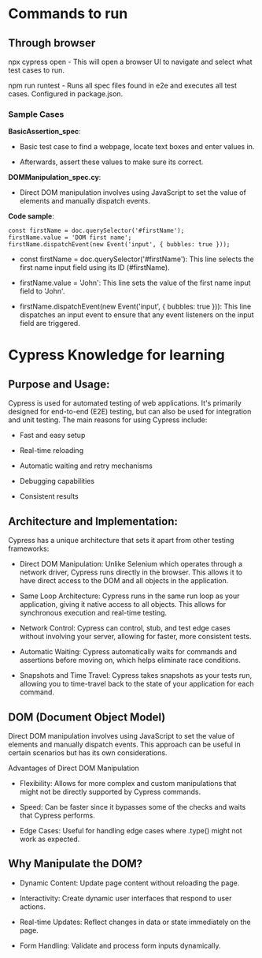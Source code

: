 # Commands to run

## Through browser
npx cypress open - This will open a browser UI to navigate and select what test cases to run.

npm run runtest - Runs all spec files found in e2e and executes all test cases. Configured in package.json.

### Sample Cases
**BasicAssertion_spec**: 

- Basic test case to find a webpage, locate text boxes and enter values in.

- Afterwards, assert these values to make sure its correct.

**DOMManipulation_spec.cy**:

- Direct DOM manipulation involves using JavaScript to set the value of elements and manually dispatch events.

**Code sample**:
```
const firstName = doc.querySelector('#firstName');
firstName.value = 'DOM first name';
firstName.dispatchEvent(new Event('input', { bubbles: true }));
```
- const firstName = doc.querySelector('#firstName'): This line selects the first name input field using its ID (#firstName).

- firstName.value = 'John': This line sets the value of the first name input field to 'John'.

- firstName.dispatchEvent(new Event('input', { bubbles: true })): This line dispatches an input event to ensure that any event listeners on the input field are triggered.

# Cypress Knowledge for learning

## Purpose and Usage:
Cypress is used for automated testing of web applications. It's primarily designed for end-to-end (E2E) testing, but can also be used for integration and unit testing. The main reasons for using Cypress include:

- Fast and easy setup

- Real-time reloading

- Automatic waiting and retry mechanisms

- Debugging capabilities

- Consistent results

## Architecture and Implementation:
Cypress has a unique architecture that sets it apart from other testing frameworks:

- Direct DOM Manipulation: Unlike Selenium which operates through a network driver, Cypress runs directly in the browser. This allows it to have direct access to the DOM and all objects in the application.

- Same Loop Architecture: Cypress runs in the same run loop as your application, giving it native access to all objects. This allows for synchronous execution and real-time testing.

- Network Control: Cypress can control, stub, and test edge cases without involving your server, allowing for faster, more consistent tests.

- Automatic Waiting: Cypress automatically waits for commands and assertions before moving on, which helps eliminate race conditions.

- Snapshots and Time Travel: Cypress takes snapshots as your tests run, allowing you to time-travel back to the state of your application for each command.
 
## DOM (Document Object Model)
Direct DOM manipulation involves using JavaScript to set the value of elements and manually dispatch events. This approach can be useful in certain scenarios but has its own considerations.

Advantages of Direct DOM Manipulation

- Flexibility: Allows for more complex and custom manipulations that might not be directly supported by Cypress commands.

- Speed: Can be faster since it bypasses some of the checks and waits that Cypress performs.

- Edge Cases: Useful for handling edge cases where .type() might not work as expected.

## Why Manipulate the DOM?
- Dynamic Content: Update page content without reloading the page.

- Interactivity: Create dynamic user interfaces that respond to user actions.

- Real-time Updates: Reflect changes in data or state immediately on the page.

- Form Handling: Validate and process form inputs dynamically.
